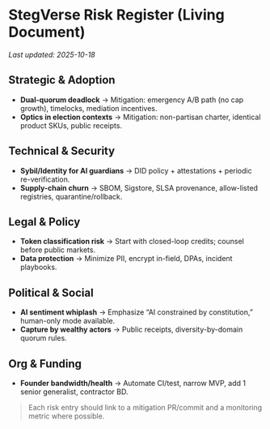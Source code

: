 # StegVerse Risk Register (Living Document)

_Last updated: 2025-10-18_

## Strategic & Adoption
- **Dual-quorum deadlock** → Mitigation: emergency A/B path (no cap growth), timelocks, mediation incentives.
- **Optics in election contexts** → Mitigation: non-partisan charter, identical product SKUs, public receipts.

## Technical & Security
- **Sybil/Identity for AI guardians** → DID policy + attestations + periodic re-verification.
- **Supply-chain churn** → SBOM, Sigstore, SLSA provenance, allow-listed registries, quarantine/rollback.

## Legal & Policy
- **Token classification risk** → Start with closed-loop credits; counsel before public markets.
- **Data protection** → Minimize PII, encrypt in-field, DPAs, incident playbooks.

## Political & Social
- **AI sentiment whiplash** → Emphasize “AI constrained by constitution,” human-only mode available.
- **Capture by wealthy actors** → Public receipts, diversity-by-domain quorum rules.

## Org & Funding
- **Founder bandwidth/health** → Automate CI/test, narrow MVP, add 1 senior generalist, contractor BD.

> Each risk entry should link to a mitigation PR/commit and a monitoring metric where possible.
